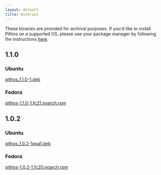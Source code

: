 ```yaml
---
layout: default
title: Binaries
---
```


These binaries are provided for archival purposes. If you'd like to install
Pithos on a supported OS, please use your package manager by following the
instructions [here](index.html#install).

## 1.1.0

### Ubuntu

[pithos_1.1.0-1.deb](binaries/pithos_1.1.0-1.deb)

### Fedora

[pithos-1.1.0-1.fc21.noarch.rpm](binaries/pithos-1.1.0-1.fc21.noarch.rpm) 

## 1.0.2

### Ubuntu

[pithos_1.0.2-1ppa1.deb](binaries/pithos_1.0.2-1ppa1.deb) 

### Fedora

[pithos-1.0.2-1.fc20.noarch.rpm](binaries/pithos-1.0.2-1.fc20.noarch.rpm) 


